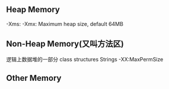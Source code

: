 ## Heap Memory
-Xms: 
-Xmx: Maximum heap size, default 64MB

## Non-Heap Memory(又叫方法区)
逻辑上数据堆的一部分
class structures
Strings 
-XX:MaxPermSize 

## Other Memory